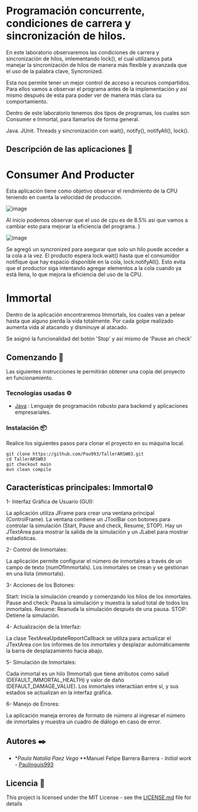 # Programación concurrente, condiciones de carrera y sincronización de hilos.

En este laboratorio observaremos las condiciones de carrera y sincronización de hilos, imlementando lock(), el cual utilizamos pata manejar la sincronización de hilos de manera más flexible y avanzada que el uso de la palabra clave, Syncronized. 

Esta nos permite tener un mejor control de acceso a recursos compartidos. Para ellos vamos a observar el programa antes de la implementación y así mismo después de esta para poder ver de manera más clara su comportamiento. 

Dentro de este laboratorio tenemos dos tipos de programas, los cuales son Consumer e Inmortal, para llamarlos de forma general.

Java.
JUnit.
Threads y sincronización con wait(), notify(), notifyAll(), lock().

## Descripción de las aplicaciones 📖

# Consumer And Producter

Esta aplicación tiene como objetivo observar el rendimiento de la CPU teniendo en cuenta la velocidad de producción. 

![image](https://github.com/user-attachments/assets/a5d55de2-285a-404d-97f4-effdaa3ee8f7)

Al inicio podemos observar que el uso de cpu es de 8.5% así que vamos a cambiar esto para mejorar la eficiencia del programa. }

![image](https://github.com/user-attachments/assets/6e3b019d-eaab-492b-8519-ab7b58010802)

Se agregó un syncronized para asegurar que solo un hilo puede acceder a la cola a la vez.
El producto espera lock.wait() hasta que el consumidor notifique que hay espacio disponible en la cola, lock.notifyAll().
Esto evita que el productor siga intentando agregar elementos a la cola cuando ya está llena, lo que mejora la eficiencia del uso de la CPU.

# Immortal

Dentro de la aplicación encontraremos Immortals, los cuales van a pelear hasta que alguno pierda la vida totalmente. Por cada golpe realizado aumenta vida al atacando y disminuye al atacado.



Se asignó la funcionalidad del botón 'Stop' y así mismo de 'Pause an check'

## Comenzando 🚀

Las siguientes instrucciones le permitirán obtener una copia del proyecto en funcionamiento.

### Tecnologías usadas ⚙️

* [Java](https://www.java.com/es/) : Lenguaje de programación robusto para backend y aplicaciones empresariales.

### Instalación 📦

Realice los siguientes pasos para clonar el proyecto en su máquina local.

```
git clone https://github.com/Pau993/TallerARSW03.git
cd TallerARSW03
git checkout main
mvn clean compile
```

## Características principales: Immortal⚙️

1- Interfaz Gráfica de Usuario (GUI):

La aplicación utiliza JFrame para crear una ventana principal (ControlFrame).
La ventana contiene un JToolBar con botones para controlar la simulación (Start, Pause and check, Resume, STOP).
Hay un JTextArea para mostrar la salida de la simulación y un JLabel para mostrar estadísticas.

2- Control de Inmortales:

La aplicación permite configurar el número de inmortales a través de un campo de texto (numOfImmortals).
Los inmortales se crean y se gestionan en una lista (immortals).

3- Acciones de los Botones:

Start: Inicia la simulación creando y comenzando los hilos de los inmortales.
Pause and check: Pausa la simulación y muestra la salud total de todos los inmortales.
Resume: Reanuda la simulación después de una pausa.
STOP: Detiene la simulación.

4- Actualización de la Interfaz:

La clase TextAreaUpdateReportCallback se utiliza para actualizar el JTextArea con los informes de los inmortales y desplazar automáticamente la barra de desplazamiento hacia abajo.

5- Simulación de Inmortales:

Cada inmortal es un hilo (Immortal) que tiene atributos como salud (DEFAULT_IMMORTAL_HEALTH) y valor de daño (DEFAULT_DAMAGE_VALUE).
Los inmortales interactúan entre sí, y sus estados se actualizan en la interfaz gráfica.

6- Manejo de Errores:

La aplicación maneja errores de formato de número al ingresar el número de inmortales y muestra un cuadro de diálogo en caso de error.


## Autores ✒️

* **Paula Natalia Paez Vega* **Manuel Felipe Barrera Barrera - *Initial work* - [Paulinguis993](https://github.com/Paulinguis993)

## Licencia 📄

This project is licensed under the MIT License - see the [LICENSE.md](LICENSE.md) file for details
